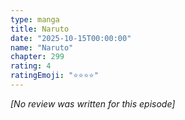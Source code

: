 ```yaml
---
type: manga
title: Naruto
date: "2025-10-15T00:00:00"
name: "Naruto"
chapter: 299
rating: 4
ratingEmoji: "⭐️⭐️⭐️⭐️"
---
```


_[No review was written for this episode]_